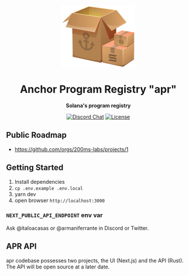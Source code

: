 <div align="center">
  <img src="./public/boxes.png" />

  <h1>Anchor Program Registry "apr"</h1>

  <p>
    <strong>Solana's program registry</strong>
  </p>

  <p>
    <a href="https://discord.gg/PDeRXyVURd"><img alt="Discord Chat" src="https://img.shields.io/discord/889577356681945098?color=blueviolet" /></a>
    <a href="https://opensource.org/licenses/Apache-2.0"><img alt="License" src="https://img.shields.io/github/license/project-serum/anchor?color=blueviolet" /></a>
  </p>
</div>

## Public Roadmap

- https://github.com/orgs/200ms-labs/projects/1

## Getting Started

1. Install dependencies
2. `cp .env.example .env.local`
3. yarn dev
4. open browser `http://localhost:3000`

### `NEXT_PUBLIC_API_ENDPOINT` env var

Ask @italoacasas or @armaniferrante in Discord or Twitter.

## APR API

apr codebase possesses two projects, the UI (Next.js) and the API (Rust). The API will be open source at a later date.
